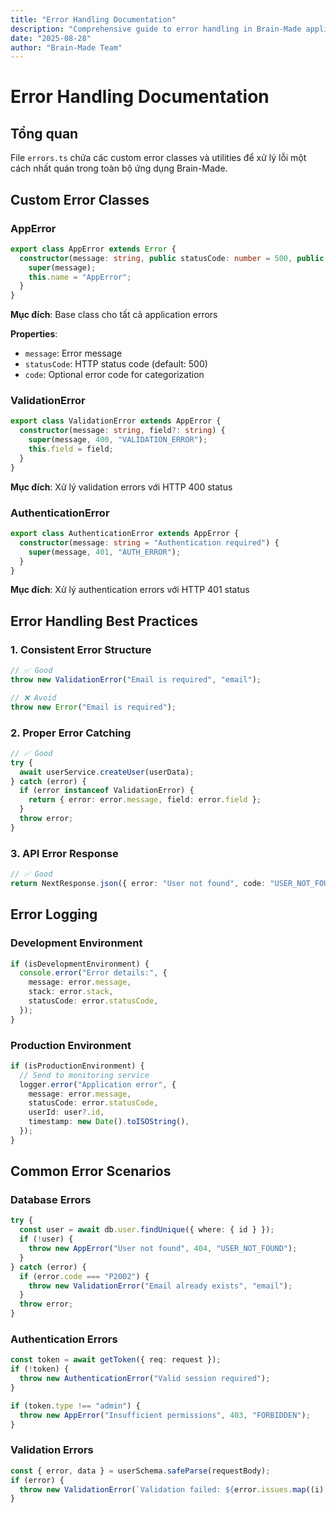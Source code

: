 ```yaml
---
title: "Error Handling Documentation"
description: "Comprehensive guide to error handling in Brain-Made application"
date: "2025-08-28"
author: "Brain-Made Team"
---
```


# Error Handling Documentation

## Tổng quan

File `errors.ts` chứa các custom error classes và utilities để xử lý lỗi một cách nhất quán trong toàn bộ ứng dụng Brain-Made.

## Custom Error Classes

### AppError

```typescript
export class AppError extends Error {
  constructor(message: string, public statusCode: number = 500, public code?: string) {
    super(message);
    this.name = "AppError";
  }
}
```

**Mục đích**: Base class cho tất cả application errors

**Properties**:

- `message`: Error message
- `statusCode`: HTTP status code (default: 500)
- `code`: Optional error code for categorization

### ValidationError

```typescript
export class ValidationError extends AppError {
  constructor(message: string, field?: string) {
    super(message, 400, "VALIDATION_ERROR");
    this.field = field;
  }
}
```

**Mục đích**: Xử lý validation errors với HTTP 400 status

### AuthenticationError

```typescript
export class AuthenticationError extends AppError {
  constructor(message: string = "Authentication required") {
    super(message, 401, "AUTH_ERROR");
  }
}
```

**Mục đích**: Xử lý authentication errors với HTTP 401 status

## Error Handling Best Practices

### 1. Consistent Error Structure

```typescript
// ✅ Good
throw new ValidationError("Email is required", "email");

// ❌ Avoid
throw new Error("Email is required");
```

### 2. Proper Error Catching

```typescript
// ✅ Good
try {
  await userService.createUser(userData);
} catch (error) {
  if (error instanceof ValidationError) {
    return { error: error.message, field: error.field };
  }
  throw error;
}
```

### 3. API Error Response

```typescript
// ✅ Good
return NextResponse.json({ error: "User not found", code: "USER_NOT_FOUND" }, { status: 404 });
```

## Error Logging

### Development Environment

```typescript
if (isDevelopmentEnvironment) {
  console.error("Error details:", {
    message: error.message,
    stack: error.stack,
    statusCode: error.statusCode,
  });
}
```

### Production Environment

```typescript
if (isProductionEnvironment) {
  // Send to monitoring service
  logger.error("Application error", {
    message: error.message,
    statusCode: error.statusCode,
    userId: user?.id,
    timestamp: new Date().toISOString(),
  });
}
```

## Common Error Scenarios

### Database Errors

```typescript
try {
  const user = await db.user.findUnique({ where: { id } });
  if (!user) {
    throw new AppError("User not found", 404, "USER_NOT_FOUND");
  }
} catch (error) {
  if (error.code === "P2002") {
    throw new ValidationError("Email already exists", "email");
  }
  throw error;
}
```

### Authentication Errors

```typescript
const token = await getToken({ req: request });
if (!token) {
  throw new AuthenticationError("Valid session required");
}

if (token.type !== "admin") {
  throw new AppError("Insufficient permissions", 403, "FORBIDDEN");
}
```

### Validation Errors

```typescript
const { error, data } = userSchema.safeParse(requestBody);
if (error) {
  throw new ValidationError(`Validation failed: ${error.issues.map((i) => i.message).join(", ")}`);
}
```
